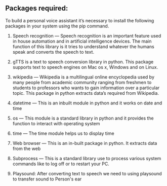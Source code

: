 ## Packages required:
To build a personal voice assistant it’s necessary to install the following packages in your system using the pip command.
1) Speech recognition — Speech recognition is an important feature used in house automation and in artificial intelligence devices. The main function of this library is it tries to understand whatever the humans speak and converts the speech to text.

2) gTTS is a text to speech conversion library in python. This package supports text to speech engines on Mac os x, Windows and on Linux.

3) wikipedia — Wikipedia is a multilingual online encyclopedia used by many people from academic community ranging from freshmen to students to professors who wants to gain information over a particular topic. This package in python extracts data’s required from Wikipedia.

5) datetime — This is an inbuilt module in python and it works on date and time

6) os — This module is a standard library in python and it provides the function to interact with operating system

7) time — The time module helps us to display time

8) Web browser — This is an in-built package in python. It extracts data from the web

9) Subprocess — This is a standard library use to process various system commands like to log off or to restart your PC.

10) Playsound: After converting text to speech we need to using playsound to transfer sound to Person's ear

